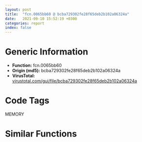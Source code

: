 ```yaml
---
layout: post
title:  "fcn.0065bb60 @ bcba729302fe28f65deb2b102a06324a"
date:   2021-09-10 15:52:19 +0300
categories: report
index: false
---
```


# Generic Information
- **Function:** fcn.0065bb60
- **Origin (md5):** bcba729302fe28f65deb2b102a06324a
- **VirusTotal:** [virustotal.com/gui/file/bcba729302fe28f65deb2b102a06324a][virustotal_ref]

# Code Tags
<span class="tag" id="MEMORY">MEMORY</span>


# Similar Functions
<script type="text/javascript" src="https://www.gstatic.com/charts/loader.js"></script>
<script type="text/javascript">

    google.charts.load('current', {'packages':['corechart']});
    google.charts.setOnLoadCallback(drawChart);

    function drawChart() {
    var data = new google.visualization.DataTable();
        data.addColumn('number', 'X');
        data.addColumn('number', 'Y');
        data.addColumn({type: 'string', role: 'tooltip', 'p': {'html': true}});
        data.addColumn({'type': 'string', 'role': 'style'});
        
        data.addRows([
    [-95.73906707763672, 16.7576904296875, '<b><a href="/report/fcn.0065bb60@bcba729302fe28f65deb2b102a06324a">fcn.0065bb60</a><br>@bcba729302fe28f65deb2b102a06324a</b><br><br>cmp dword[0x66c2c0] 0xffffffff<br>push ebx<br>push ebp<br>push esi<br>push edi<br>jne 0x65bb74<br>mov esi 0x66c2b0<br>jmp 0x65bb91<br>push 0x2020<br>push 0<br>push dword[0x4661fac]<br>call dword[sym.imp.KERNEL32.dll_HeapAlloc]<br>mov esi eax<br>test esi esi<br>je 0x65bc9d<br>mov ebp dword[sym.imp.KERNEL32.dll_VirtualAlloc]<br>push 4<br>push 0x2000<br>push 0x400000<br>push 0<br>call ebp<br>mov edi eax<br>test edi edi<br>je 0x65bc86<br>push 4<br>mov ebx 0x10000<br>push 0x1000<br>push ebx<br>push edi<br>call ebp<br>test eax eax<br>je 0x65bc78<br>mov eax 0x66c2b0<br>cmp esi eax<br>jne 0x65bbf0<br>cmp dword[0x66c2b0] 0<br>jne 0x65bbe0<br>mov dword[0x66c2b0] eax<br>cmp dword[0x66c2b4] 0<br>jne 0x65bc05<br>mov dword[0x66c2b4] eax<br>jmp 0x65bc05<br>mov dword[esi] eax<br>mov eax dword[0x66c2b4]<br>mov dword[esi+4] eax<br>mov dword[0x66c2b4] esi<br>mov eax dword[esi+4]<br>mov dword[eax] esi<br>lea eax [edi+0x400000]<br>lea ecx [esi+0x98]<br>mov dword[esi+0x14] eax<br>lea eax [esi+0x18]<br>mov dword[esi+0xc] ecx<br>mov dword[esi+0x10] edi<br>mov dword[esi+8] eax<br>xor ebp ebp<br>mov ecx 0xf1<br>xor edx edx<br>cmp ebp 0x10<br>setge dl<br>dec edx<br>and edx ecx<br>dec edx<br>inc ebp<br>mov dword[eax] edx<br>mov dword[eax+4] ecx<br>add eax 8<br>cmp ebp 0x400<br>jl 0x65bc27<br>push ebx<br>push 0<br>push edi<br>call fcn.0065c420<br>add esp 0xc<br>mov eax dword[esi+0x10]<br>add eax ebx<br>cmp edi eax<br>jae 0x65bc74<br>or byte[edi+0xf8] 0xff<br>lea eax [edi+8]<br>mov dword[edi] eax<br>mov dword[edi+4] 0xf0<br>add edi 0x1000<br>jmp 0x65bc50<br>mov eax esi<br>jmp 0x65bc9f<br>push 0x8000<br>push 0<br>push edi<br>call dword[sym.imp.KERNEL32.dll_VirtualFree]<br>cmp esi 0x66c2b0<br>je 0x65bc9d<br>push esi<br>push 0<br>push dword[0x4661fac]<br>call dword[sym.imp.KERNEL32.dll_HeapFree]<br>xor eax eax<br>pop edi<br>pop esi<br>pop ebp<br>pop ebx<br>ret<br>', 'point { fill-color: #e0440e; }'],
[-76.86347198486328, 16.664777755737305, '<b><a href="/report/fcn.00403950@cbc200f66cbffbddf5df52f7c0da283a">fcn.00403950</a><br>@cbc200f66cbffbddf5df52f7c0da283a</b><br><br>cmp dword[0x40c370] 0xffffffff<br>push ebx<br>push ebp<br>push esi<br>push edi<br>jne 0x403964<br>mov esi 0x40c360<br>jmp 0x403981<br>push 0x2020<br>push 0<br>push dword[0x445ac28]<br>call dword[sym.imp.KERNEL32.dll_HeapAlloc]<br>mov esi eax<br>test esi esi<br>je 0x403a8d<br>mov ebp dword[sym.imp.KERNEL32.dll_VirtualAlloc]<br>push 4<br>push 0x2000<br>push 0x400000<br>push 0<br>call ebp<br>mov edi eax<br>test edi edi<br>je 0x403a76<br>push 4<br>mov ebx 0x10000<br>push 0x1000<br>push ebx<br>push edi<br>call ebp<br>test eax eax<br>je 0x403a68<br>mov eax 0x40c360<br>cmp esi eax<br>jne 0x4039e0<br>cmp dword[0x40c360] 0<br>jne 0x4039d0<br>mov dword[0x40c360] eax<br>cmp dword[0x40c364] 0<br>jne 0x4039f5<br>mov dword[0x40c364] eax<br>jmp 0x4039f5<br>mov dword[esi] eax<br>mov eax dword[0x40c364]<br>mov dword[esi+4] eax<br>mov dword[0x40c364] esi<br>mov eax dword[esi+4]<br>mov dword[eax] esi<br>lea eax [edi+0x400000]<br>lea ecx [esi+0x98]<br>mov dword[esi+0x14] eax<br>lea eax [esi+0x18]<br>mov dword[esi+0xc] ecx<br>mov dword[esi+0x10] edi<br>mov dword[esi+8] eax<br>xor ebp ebp<br>mov ecx 0xf1<br>xor edx edx<br>cmp ebp 0x10<br>setge dl<br>dec edx<br>and edx ecx<br>dec edx<br>inc ebp<br>mov dword[eax] edx<br>mov dword[eax+4] ecx<br>add eax 8<br>cmp ebp 0x400<br>jl 0x403a17<br>push ebx<br>push 0<br>push edi<br>call fcn.004044c0<br>add esp 0xc<br>mov eax dword[esi+0x10]<br>add eax ebx<br>cmp edi eax<br>jae 0x403a64<br>or byte[edi+0xf8] 0xff<br>lea eax [edi+8]<br>mov dword[edi] eax<br>mov dword[edi+4] 0xf0<br>add edi 0x1000<br>jmp 0x403a40<br>mov eax esi<br>jmp 0x403a8f<br>push 0x8000<br>push 0<br>push edi<br>call dword[sym.imp.KERNEL32.dll_VirtualFree]<br>cmp esi 0x40c360<br>je 0x403a8d<br>push esi<br>push 0<br>push dword[0x445ac28]<br>call dword[sym.imp.KERNEL32.dll_HeapFree]<br>xor eax eax<br>pop edi<br>pop esi<br>pop ebp<br>pop ebx<br>ret<br>', 'null'],
[-80.49299621582031, 36.428707122802734, '<b><a href="/report/fcn.005d3fe0@4179b381a87b74dcd140154f9010ef86">fcn.005d3fe0</a><br>@4179b381a87b74dcd140154f9010ef86</b><br><br>cmp dword[0x5df300] 0xffffffff<br>push ebx<br>push ebp<br>push esi<br>push edi<br>jne 0x5d3ff4<br>mov esi 0x5df2f0<br>jmp 0x5d4011<br>push 0x2020<br>push 0<br>push dword[0x45eea4c]<br>call dword[sym.imp.KERNEL32.dll_HeapAlloc]<br>mov esi eax<br>test esi esi<br>je 0x5d411d<br>mov ebp dword[sym.imp.KERNEL32.dll_VirtualAlloc]<br>push 4<br>push 0x2000<br>push 0x400000<br>push 0<br>call ebp<br>mov edi eax<br>test edi edi<br>je 0x5d4106<br>push 4<br>mov ebx 0x10000<br>push 0x1000<br>push ebx<br>push edi<br>call ebp<br>test eax eax<br>je 0x5d40f8<br>mov eax 0x5df2f0<br>cmp esi eax<br>jne 0x5d4070<br>cmp dword[0x5df2f0] 0<br>jne 0x5d4060<br>mov dword[0x5df2f0] eax<br>cmp dword[0x5df2f4] 0<br>jne 0x5d4085<br>mov dword[0x5df2f4] eax<br>jmp 0x5d4085<br>mov dword[esi] eax<br>mov eax dword[0x5df2f4]<br>mov dword[esi+4] eax<br>mov dword[0x5df2f4] esi<br>mov eax dword[esi+4]<br>mov dword[eax] esi<br>lea eax [edi+0x400000]<br>lea ecx [esi+0x98]<br>mov dword[esi+0x14] eax<br>lea eax [esi+0x18]<br>mov dword[esi+0xc] ecx<br>mov dword[esi+0x10] edi<br>mov dword[esi+8] eax<br>xor ebp ebp<br>mov ecx 0xf1<br>xor edx edx<br>cmp ebp 0x10<br>setge dl<br>dec edx<br>and edx ecx<br>dec edx<br>inc ebp<br>mov dword[eax] edx<br>mov dword[eax+4] ecx<br>add eax 8<br>cmp ebp 0x400<br>jl 0x5d40a7<br>push ebx<br>push 0<br>push edi<br>call fcn.005d48a0<br>add esp 0xc<br>mov eax dword[esi+0x10]<br>add eax ebx<br>cmp edi eax<br>jae 0x5d40f4<br>or byte[edi+0xf8] 0xff<br>lea eax [edi+8]<br>mov dword[edi] eax<br>mov dword[edi+4] 0xf0<br>add edi 0x1000<br>jmp 0x5d40d0<br>mov eax esi<br>jmp 0x5d411f<br>push 0x8000<br>push 0<br>push edi<br>call dword[sym.imp.KERNEL32.dll_VirtualFree]<br>cmp esi 0x5df2f0<br>je 0x5d411d<br>push esi<br>push 0<br>push dword[0x45eea4c]<br>call dword[sym.imp.KERNEL32.dll_HeapFree]<br>xor eax eax<br>pop edi<br>pop esi<br>pop ebp<br>pop ebx<br>ret<br>', 'null'],
[-56.72447204589844, 11.892487525939941, '<b><a href="/report/fcn.004f8770@ef3a0211d1ddb224667e2aa0d915337b">fcn.004f8770</a><br>@ef3a0211d1ddb224667e2aa0d915337b</b><br><br>cmp dword[0x5052d0] 0xffffffff<br>push ebx<br>push ebp<br>push esi<br>push edi<br>jne 0x4f8784<br>mov esi 0x5052c0<br>jmp 0x4f87a1<br>push 0x2020<br>push 0<br>push dword[0x44fd8ac]<br>call dword[sym.imp.KERNEL32.dll_HeapAlloc]<br>mov esi eax<br>test esi esi<br>je 0x4f88ad<br>mov ebp dword[sym.imp.KERNEL32.dll_VirtualAlloc]<br>push 4<br>push 0x2000<br>push 0x400000<br>push 0<br>call ebp<br>mov edi eax<br>test edi edi<br>je 0x4f8896<br>push 4<br>mov ebx 0x10000<br>push 0x1000<br>push ebx<br>push edi<br>call ebp<br>test eax eax<br>je 0x4f8888<br>mov eax 0x5052c0<br>cmp esi eax<br>jne 0x4f8800<br>cmp dword[0x5052c0] 0<br>jne 0x4f87f0<br>mov dword[0x5052c0] eax<br>cmp dword[0x5052c4] 0<br>jne 0x4f8815<br>mov dword[0x5052c4] eax<br>jmp 0x4f8815<br>mov dword[esi] eax<br>mov eax dword[0x5052c4]<br>mov dword[esi+4] eax<br>mov dword[0x5052c4] esi<br>mov eax dword[esi+4]<br>mov dword[eax] esi<br>lea eax [edi+0x400000]<br>lea ecx [esi+0x98]<br>mov dword[esi+0x14] eax<br>lea eax [esi+0x18]<br>mov dword[esi+0xc] ecx<br>mov dword[esi+0x10] edi<br>mov dword[esi+8] eax<br>xor ebp ebp<br>mov ecx 0xf1<br>xor edx edx<br>cmp ebp 0x10<br>setge dl<br>dec edx<br>and edx ecx<br>dec edx<br>inc ebp<br>mov dword[eax] edx<br>mov dword[eax+4] ecx<br>add eax 8<br>cmp ebp 0x400<br>jl 0x4f8837<br>push ebx<br>push 0<br>push edi<br>call fcn.004f9030<br>add esp 0xc<br>mov eax dword[esi+0x10]<br>add eax ebx<br>cmp edi eax<br>jae 0x4f8884<br>or byte[edi+0xf8] 0xff<br>lea eax [edi+8]<br>mov dword[edi] eax<br>mov dword[edi+4] 0xf0<br>add edi 0x1000<br>jmp 0x4f8860<br>mov eax esi<br>jmp 0x4f88af<br>push 0x8000<br>push 0<br>push edi<br>call dword[sym.imp.KERNEL32.dll_VirtualFree]<br>cmp esi 0x5052c0<br>je 0x4f88ad<br>push esi<br>push 0<br>push dword[0x44fd8ac]<br>call dword[sym.imp.KERNEL32.dll_HeapFree]<br>xor eax eax<br>pop edi<br>pop esi<br>pop ebp<br>pop ebx<br>ret<br>', 'null'],
[-70.70405578613281, -3.06382417678833, '<b><a href="/report/fcn.004f8770@a9a3c47f5c08fef0f0f69b66c17916ac">fcn.004f8770</a><br>@a9a3c47f5c08fef0f0f69b66c17916ac</b><br><br>cmp dword[0x5052d0] 0xffffffff<br>push ebx<br>push ebp<br>push esi<br>push edi<br>jne 0x4f8784<br>mov esi 0x5052c0<br>jmp 0x4f87a1<br>push 0x2020<br>push 0<br>push dword[0x44fd8ac]<br>call dword[sym.imp.KERNEL32.dll_HeapAlloc]<br>mov esi eax<br>test esi esi<br>je 0x4f88ad<br>mov ebp dword[sym.imp.KERNEL32.dll_VirtualAlloc]<br>push 4<br>push 0x2000<br>push 0x400000<br>push 0<br>call ebp<br>mov edi eax<br>test edi edi<br>je 0x4f8896<br>push 4<br>mov ebx 0x10000<br>push 0x1000<br>push ebx<br>push edi<br>call ebp<br>test eax eax<br>je 0x4f8888<br>mov eax 0x5052c0<br>cmp esi eax<br>jne 0x4f8800<br>cmp dword[0x5052c0] 0<br>jne 0x4f87f0<br>mov dword[0x5052c0] eax<br>cmp dword[0x5052c4] 0<br>jne 0x4f8815<br>mov dword[0x5052c4] eax<br>jmp 0x4f8815<br>mov dword[esi] eax<br>mov eax dword[0x5052c4]<br>mov dword[esi+4] eax<br>mov dword[0x5052c4] esi<br>mov eax dword[esi+4]<br>mov dword[eax] esi<br>lea eax [edi+0x400000]<br>lea ecx [esi+0x98]<br>mov dword[esi+0x14] eax<br>lea eax [esi+0x18]<br>mov dword[esi+0xc] ecx<br>mov dword[esi+0x10] edi<br>mov dword[esi+8] eax<br>xor ebp ebp<br>mov ecx 0xf1<br>xor edx edx<br>cmp ebp 0x10<br>setge dl<br>dec edx<br>and edx ecx<br>dec edx<br>inc ebp<br>mov dword[eax] edx<br>mov dword[eax+4] ecx<br>add eax 8<br>cmp ebp 0x400<br>jl 0x4f8837<br>push ebx<br>push 0<br>push edi<br>call fcn.004f9030<br>add esp 0xc<br>mov eax dword[esi+0x10]<br>add eax ebx<br>cmp edi eax<br>jae 0x4f8884<br>or byte[edi+0xf8] 0xff<br>lea eax [edi+8]<br>mov dword[edi] eax<br>mov dword[edi+4] 0xf0<br>add edi 0x1000<br>jmp 0x4f8860<br>mov eax esi<br>jmp 0x4f88af<br>push 0x8000<br>push 0<br>push edi<br>call dword[sym.imp.KERNEL32.dll_VirtualFree]<br>cmp esi 0x5052c0<br>je 0x4f88ad<br>push esi<br>push 0<br>push dword[0x44fd8ac]<br>call dword[sym.imp.KERNEL32.dll_HeapFree]<br>xor eax eax<br>pop edi<br>pop esi<br>pop ebp<br>pop ebx<br>ret<br>', 'null'],
[-61.439334869384766, 31.732955932617188, '<b><a href="/report/fcn.00403950@7dd153bad1771b9e8d5266a341ebf949">fcn.00403950</a><br>@7dd153bad1771b9e8d5266a341ebf949</b><br><br>cmp dword[0x4123e0] 0xffffffff<br>push ebx<br>push ebp<br>push esi<br>push edi<br>jne 0x403964<br>mov esi 0x4123d0<br>jmp 0x403981<br>push 0x2020<br>push 0<br>push dword[0x44d2728]<br>call dword[sym.imp.KERNEL32.dll_HeapAlloc]<br>mov esi eax<br>test esi esi<br>je 0x403a8d<br>mov ebp dword[sym.imp.KERNEL32.dll_VirtualAlloc]<br>push 4<br>push 0x2000<br>push 0x400000<br>push 0<br>call ebp<br>mov edi eax<br>test edi edi<br>je 0x403a76<br>push 4<br>mov ebx 0x10000<br>push 0x1000<br>push ebx<br>push edi<br>call ebp<br>test eax eax<br>je 0x403a68<br>mov eax 0x4123d0<br>cmp esi eax<br>jne 0x4039e0<br>cmp dword[0x4123d0] 0<br>jne 0x4039d0<br>mov dword[0x4123d0] eax<br>cmp dword[0x4123d4] 0<br>jne 0x4039f5<br>mov dword[0x4123d4] eax<br>jmp 0x4039f5<br>mov dword[esi] eax<br>mov eax dword[0x4123d4]<br>mov dword[esi+4] eax<br>mov dword[0x4123d4] esi<br>mov eax dword[esi+4]<br>mov dword[eax] esi<br>lea eax [edi+0x400000]<br>lea ecx [esi+0x98]<br>mov dword[esi+0x14] eax<br>lea eax [esi+0x18]<br>mov dword[esi+0xc] ecx<br>mov dword[esi+0x10] edi<br>mov dword[esi+8] eax<br>xor ebp ebp<br>mov ecx 0xf1<br>xor edx edx<br>cmp ebp 0x10<br>setge dl<br>dec edx<br>and edx ecx<br>dec edx<br>inc ebp<br>mov dword[eax] edx<br>mov dword[eax+4] ecx<br>add eax 8<br>cmp ebp 0x400<br>jl 0x403a17<br>push ebx<br>push 0<br>push edi<br>call fcn.004044c0<br>add esp 0xc<br>mov eax dword[esi+0x10]<br>add eax ebx<br>cmp edi eax<br>jae 0x403a64<br>or byte[edi+0xf8] 0xff<br>lea eax [edi+8]<br>mov dword[edi] eax<br>mov dword[edi+4] 0xf0<br>add edi 0x1000<br>jmp 0x403a40<br>mov eax esi<br>jmp 0x403a8f<br>push 0x8000<br>push 0<br>push edi<br>call dword[sym.imp.KERNEL32.dll_VirtualFree]<br>cmp esi 0x4123d0<br>je 0x403a8d<br>push esi<br>push 0<br>push dword[0x44d2728]<br>call dword[sym.imp.KERNEL32.dll_HeapFree]<br>xor eax eax<br>pop edi<br>pop esi<br>pop ebp<br>pop ebx<br>ret<br>', 'null'],
[-90.74262237548828, -1.943062663078308, '<b><a href="/report/fcn.00599650@140d3779c34998b2115004c062b02ca8">fcn.00599650</a><br>@140d3779c34998b2115004c062b02ca8</b><br><br>cmp dword[0x5a6450] 0xffffffff<br>push ebx<br>push ebp<br>push esi<br>push edi<br>jne 0x599664<br>mov esi 0x5a6440<br>jmp 0x599681<br>push 0x2020<br>push 0<br>push dword[0x4602d08]<br>call dword[sym.imp.KERNEL32.dll_HeapAlloc]<br>mov esi eax<br>test esi esi<br>je 0x59978d<br>mov ebp dword[sym.imp.KERNEL32.dll_VirtualAlloc]<br>push 4<br>push 0x2000<br>push 0x400000<br>push 0<br>call ebp<br>mov edi eax<br>test edi edi<br>je 0x599776<br>push 4<br>mov ebx 0x10000<br>push 0x1000<br>push ebx<br>push edi<br>call ebp<br>test eax eax<br>je 0x599768<br>mov eax 0x5a6440<br>cmp esi eax<br>jne 0x5996e0<br>cmp dword[0x5a6440] 0<br>jne 0x5996d0<br>mov dword[0x5a6440] eax<br>cmp dword[0x5a6444] 0<br>jne 0x5996f5<br>mov dword[0x5a6444] eax<br>jmp 0x5996f5<br>mov dword[esi] eax<br>mov eax dword[0x5a6444]<br>mov dword[esi+4] eax<br>mov dword[0x5a6444] esi<br>mov eax dword[esi+4]<br>mov dword[eax] esi<br>lea eax [edi+0x400000]<br>lea ecx [esi+0x98]<br>mov dword[esi+0x14] eax<br>lea eax [esi+0x18]<br>mov dword[esi+0xc] ecx<br>mov dword[esi+0x10] edi<br>mov dword[esi+8] eax<br>xor ebp ebp<br>mov ecx 0xf1<br>xor edx edx<br>cmp ebp 0x10<br>setge dl<br>dec edx<br>and edx ecx<br>dec edx<br>inc ebp<br>mov dword[eax] edx<br>mov dword[eax+4] ecx<br>add eax 8<br>cmp ebp 0x400<br>jl 0x599717<br>push ebx<br>push 0<br>push edi<br>call fcn.0059a1c0<br>add esp 0xc<br>mov eax dword[esi+0x10]<br>add eax ebx<br>cmp edi eax<br>jae 0x599764<br>or byte[edi+0xf8] 0xff<br>lea eax [edi+8]<br>mov dword[edi] eax<br>mov dword[edi+4] 0xf0<br>add edi 0x1000<br>jmp 0x599740<br>mov eax esi<br>jmp 0x59978f<br>push 0x8000<br>push 0<br>push edi<br>call dword[sym.imp.KERNEL32.dll_VirtualFree]<br>cmp esi 0x5a6440<br>je 0x59978d<br>push esi<br>push 0<br>push dword[0x4602d08]<br>call dword[sym.imp.KERNEL32.dll_HeapFree]<br>xor eax eax<br>pop edi<br>pop esi<br>pop ebp<br>pop ebx<br>ret<br>', 'null'],
[-100.16819763183594, 35.47254180908203, '<b><a href="/report/fcn.00403950@8912a6bd1add3d8b86feb51a00252709">fcn.00403950</a><br>@8912a6bd1add3d8b86feb51a00252709</b><br><br>cmp dword[0x40e370] 0xffffffff<br>push ebx<br>push ebp<br>push esi<br>push edi<br>jne 0x403964<br>mov esi 0x40e360<br>jmp 0x403981<br>push 0x2020<br>push 0<br>push dword[0x448fca8]<br>call dword[sym.imp.KERNEL32.dll_HeapAlloc]<br>mov esi eax<br>test esi esi<br>je 0x403a8d<br>mov ebp dword[sym.imp.KERNEL32.dll_VirtualAlloc]<br>push 4<br>push 0x2000<br>push 0x400000<br>push 0<br>call ebp<br>mov edi eax<br>test edi edi<br>je 0x403a76<br>push 4<br>mov ebx 0x10000<br>push 0x1000<br>push ebx<br>push edi<br>call ebp<br>test eax eax<br>je 0x403a68<br>mov eax 0x40e360<br>cmp esi eax<br>jne 0x4039e0<br>cmp dword[0x40e360] 0<br>jne 0x4039d0<br>mov dword[0x40e360] eax<br>cmp dword[0x40e364] 0<br>jne 0x4039f5<br>mov dword[0x40e364] eax<br>jmp 0x4039f5<br>mov dword[esi] eax<br>mov eax dword[0x40e364]<br>mov dword[esi+4] eax<br>mov dword[0x40e364] esi<br>mov eax dword[esi+4]<br>mov dword[eax] esi<br>lea eax [edi+0x400000]<br>lea ecx [esi+0x98]<br>mov dword[esi+0x14] eax<br>lea eax [esi+0x18]<br>mov dword[esi+0xc] ecx<br>mov dword[esi+0x10] edi<br>mov dword[esi+8] eax<br>xor ebp ebp<br>mov ecx 0xf1<br>xor edx edx<br>cmp ebp 0x10<br>setge dl<br>dec edx<br>and edx ecx<br>dec edx<br>inc ebp<br>mov dword[eax] edx<br>mov dword[eax+4] ecx<br>add eax 8<br>cmp ebp 0x400<br>jl 0x403a17<br>push ebx<br>push 0<br>push edi<br>call fcn.004044c0<br>add esp 0xc<br>mov eax dword[esi+0x10]<br>add eax ebx<br>cmp edi eax<br>jae 0x403a64<br>or byte[edi+0xf8] 0xff<br>lea eax [edi+8]<br>mov dword[edi] eax<br>mov dword[edi+4] 0xf0<br>add edi 0x1000<br>jmp 0x403a40<br>mov eax esi<br>jmp 0x403a8f<br>push 0x8000<br>push 0<br>push edi<br>call dword[sym.imp.KERNEL32.dll_VirtualFree]<br>cmp esi 0x40e360<br>je 0x403a8d<br>push esi<br>push 0<br>push dword[0x448fca8]<br>call dword[sym.imp.KERNEL32.dll_HeapFree]<br>xor eax eax<br>pop edi<br>pop esi<br>pop ebp<br>pop ebx<br>ret<br>', 'null'],
[-75.16177368164062, 78.72712707519531, '<b><a href="/report/fcn.100154d2@4c3818fdf32d89a09257dbc9d3e142ea">fcn.100154d2</a><br>@4c3818fdf32d89a09257dbc9d3e142ea</b><br><br>push ebp<br>mov ebp esp<br>push ecx<br>mov eax dword[ebp+0xc]<br>cmp eax 1<br>push ebx<br>push esi<br>push edi<br>jne 0x100155fc<br>mov ebx dword[sym.imp.KERNEL32.dll_GetProcessHeap]<br>mov edi 0x94<br>push edi<br>push 0<br>call ebx<br>push eax<br>call dword[sym.imp.KERNEL32.dll_HeapAlloc]<br>mov esi eax<br>test esi esi<br>jne 0x10015509<br>xor eax eax<br>jmp 0x100156a4<br>push esi<br>mov dword[esi] edi<br>call dword[sym.imp.KERNEL32.dll_GetVersionExA]<br>test eax eax<br>push esi<br>push 0<br>jne 0x10015524<br>call ebx<br>push eax<br>call dword[sym.imp.KERNEL32.dll_HeapFree]<br>jmp 0x10015502<br>mov eax dword[esi+0x10]<br>mov edi dword[esi+0xc]<br>mov dword[ebp+0xc] eax<br>mov eax dword[esi+4]<br>mov dword[ebp+0x10] eax<br>mov eax dword[esi+8]<br>mov dword[ebp-4] eax<br>and edi 0x7fff<br>call ebx<br>push eax<br>call dword[sym.imp.KERNEL32.dll_HeapFree]<br>mov eax dword[ebp+0xc]<br>cmp eax 2<br>je 0x10015556<br>or edi 0x8000<br>mov ecx dword[ebp-4]<br>mov dword[0x10036118] eax<br>mov eax dword[ebp+0x10]<br>mov edx eax<br>shl edx 8<br>add edx ecx<br>push 1<br>mov dword[0x10036120] edx<br>mov dword[0x10036124] eax<br>mov dword[0x10036128] ecx<br>mov dword[0x1003611c] edi<br>call fcn.1001c45a<br>test eax eax<br>pop ecx<br>je 0x10015502<br>call fcn.1001a3b3<br>test eax eax<br>jne 0x100155a2<br>call fcn.1001c4b4<br>jmp 0x10015502<br>call fcn.1001fddd<br>call dword[sym.imp.KERNEL32.dll_GetCommandLineA]<br>mov dword[0x1004fed4] eax<br>call fcn.1001fca8<br>mov dword[0x10035d74] eax<br>call fcn.1001ec02<br>test eax eax<br>jge 0x100155cc<br>call fcn.1001a09e<br>jmp 0x10015598<br>call fcn.1001fbef<br>test eax eax<br>jl 0x100155f5<br>call fcn.1001f97c<br>test eax eax<br>jl 0x100155f5<br>push 0<br>call fcn.1001bee2<br>test eax eax<br>pop ecx<br>jne 0x100155f5<br>inc dword[0x10035d70]<br>jmp 0x100156a1<br>call fcn.1001ee42<br>jmp 0x100155c5<br>xor edi edi<br>cmp eax edi<br>jne 0x10015637<br>cmp dword[0x10035d70] edi<br>jle 0x10015502<br>dec dword[0x10035d70]<br>cmp dword[0x10036154] edi<br>jne 0x10015621<br>call fcn.1001c067<br>cmp dword[ebp+0x10] edi<br>jne 0x100156a1<br>call fcn.1001ee42<br>call fcn.1001a09e<br>call fcn.1001c4b4<br>jmp 0x100156a1<br>cmp eax 2<br>jne 0x10015695<br>call fcn.1001a053<br>push 0x214<br>push 1<br>call fcn.10018795<br>mov esi eax<br>cmp esi edi<br>pop ecx<br>pop ecx<br>je 0x10015502<br>push esi<br>push dword[0x10034b68]<br>push dword[0x10035de0]<br>call fcn.10019fc1<br>pop ecx<br>call eax<br>test eax eax<br>je 0x10015689<br>push edi<br>push esi<br>call fcn.1001a0db<br>pop ecx<br>pop ecx<br>call dword[sym.imp.KERNEL32.dll_GetCurrentThreadId]<br>or dword[esi+4] 0xffffffff<br>mov dword[esi] eax<br>jmp 0x100156a1<br>push esi<br>call fcn.1001427a<br>pop ecx<br>jmp 0x10015502<br>cmp eax 3<br>jne 0x100156a1<br>push edi<br>call fcn.1001a34a<br>pop ecx<br>xor eax eax<br>inc eax<br>pop edi<br>pop esi<br>pop ebx<br>leave<br>ret 0xc<br>', 'null'],
[-70.55473327636719, 92.28062438964844, '<b><a href="/report/fcn.459be02d@284c9c9722cef7520dddfe58806fd72f">fcn.459be02d</a><br>@284c9c9722cef7520dddfe58806fd72f</b><br><br>push ebp<br>mov ebp esp<br>push ecx<br>mov eax dword[ebp+0xc]<br>cmp eax 1<br>push ebx<br>push esi<br>push edi<br>jne 0x459be157<br>mov ebx dword[sym.imp.KERNEL32.dll_GetProcessHeap]<br>mov edi 0x94<br>push edi<br>push 0<br>call ebx<br>push eax<br>call dword[sym.imp.KERNEL32.dll_HeapAlloc]<br>mov esi eax<br>test esi esi<br>jne 0x459be064<br>xor eax eax<br>jmp 0x459be1ff<br>push esi<br>mov dword[esi] edi<br>call dword[sym.imp.KERNEL32.dll_GetVersionExA]<br>test eax eax<br>push esi<br>push 0<br>jne 0x459be07f<br>call ebx<br>push eax<br>call dword[sym.imp.KERNEL32.dll_HeapFree]<br>jmp 0x459be05d<br>mov eax dword[esi+0x10]<br>mov edi dword[esi+0xc]<br>mov dword[ebp+0xc] eax<br>mov eax dword[esi+4]<br>mov dword[ebp+0x10] eax<br>mov eax dword[esi+8]<br>mov dword[ebp-4] eax<br>and edi 0x7fff<br>call ebx<br>push eax<br>call dword[sym.imp.KERNEL32.dll_HeapFree]<br>mov eax dword[ebp+0xc]<br>cmp eax 2<br>je 0x459be0b1<br>or edi 0x8000<br>mov ecx dword[ebp-4]<br>mov dword[0x45a6f240] eax<br>mov eax dword[ebp+0x10]<br>mov edx eax<br>shl edx 8<br>add edx ecx<br>push 1<br>mov dword[0x45a6f248] edx<br>mov dword[0x45a6f24c] eax<br>mov dword[0x45a6f250] ecx<br>mov dword[0x45a6f244] edi<br>call fcn.459c28c3<br>test eax eax<br>pop ecx<br>je 0x459be05d<br>call fcn.459c022f<br>test eax eax<br>jne 0x459be0fd<br>call fcn.459c291d<br>jmp 0x459be05d<br>call fcn.459c2820<br>call dword[sym.imp.KERNEL32.dll_GetCommandLineA]<br>mov dword[0x45a6fb7c] eax<br>call fcn.459c26eb<br>mov dword[0x45a6eee0] eax<br>call fcn.459c2115<br>test eax eax<br>jge 0x459be127<br>call fcn.459bff0e<br>jmp 0x459be0f3<br>call fcn.459c2632<br>test eax eax<br>jl 0x459be150<br>call fcn.459c23b5<br>test eax eax<br>jl 0x459be150<br>push 0<br>call fcn.459c14a7<br>test eax eax<br>pop ecx<br>jne 0x459be150<br>inc dword[0x45a6eedc]<br>jmp 0x459be1fc<br>call fcn.459c2369<br>jmp 0x459be120<br>xor edi edi<br>cmp eax edi<br>jne 0x459be192<br>cmp dword[0x45a6eedc] edi<br>jle 0x459be05d<br>dec dword[0x45a6eedc]<br>cmp dword[0x45a6f27c] edi<br>jne 0x459be17c<br>call fcn.459c163d<br>cmp dword[ebp+0x10] edi<br>jne 0x459be1fc<br>call fcn.459c2369<br>call fcn.459bff0e<br>call fcn.459c291d<br>jmp 0x459be1fc<br>cmp eax 2<br>jne 0x459be1f0<br>call fcn.459bfec3<br>push 0x214<br>push 1<br>call fcn.459c10c7<br>mov esi eax<br>cmp esi edi<br>pop ecx<br>pop ecx<br>je 0x459be05d<br>push esi<br>push dword[0x45a6c8f4]<br>push dword[0x45a6f230]<br>call fcn.459bfe31<br>pop ecx<br>call eax<br>test eax eax<br>je 0x459be1e4<br>push edi<br>push esi<br>call fcn.459bff4b<br>pop ecx<br>pop ecx<br>call dword[sym.imp.KERNEL32.dll_GetCurrentThreadId]<br>or dword[esi+4] 0xffffffff<br>mov dword[esi] eax<br>jmp 0x459be1fc<br>push esi<br>call fcn.459be31d<br>pop ecx<br>jmp 0x459be05d<br>cmp eax 3<br>jne 0x459be1fc<br>push edi<br>call fcn.459c01ba<br>pop ecx<br>xor eax eax<br>inc eax<br>pop edi<br>pop esi<br>pop ebx<br>leave<br>ret 0xc<br>', 'null'],
[97.91619873046875, 72.59336853027344, '<b><a href="/report/fcn.0040bd53@1bf3bcaca0e582026c935549bb7d8a33">fcn.0040bd53</a><br>@1bf3bcaca0e582026c935549bb7d8a33</b><br><br>push ebp<br>mov ebp esp<br>mov eax dword[ebp+8]<br>push edi<br>lea edi [eax*4+0x42f5b0]<br>mov eax dword[edi]<br>mov edx dword[0x42e068]<br>mov ecx edx<br>and ecx 0x1f<br>xor edx eax<br>ror edx cl<br>cmp edx 0xffffffff<br>jne 0x40bd7b<br>xor eax eax<br>jmp 0x40bdbf<br>test edx edx<br>je 0x40bd83<br>mov eax edx<br>jmp 0x40bdbf<br>push esi<br>push dword[ebp+0x14]<br>push dword[ebp+0x10]<br>call fcn.0040bc8f<br>pop ecx<br>pop ecx<br>test eax eax<br>je 0x40bdb2<br>push dword[ebp+0xc]<br>push eax<br>call dword[sym.imp.KERNEL32.dll_GetProcAddress]<br>mov esi eax<br>test esi esi<br>je 0x40bdb2<br>push esi<br>call fcn.004079d7<br>pop ecx<br>xchg dword[edi] eax<br>mov eax esi<br>jmp 0x40bdbe<br>push 0xffffffffffffffff<br>call fcn.004079d7<br>pop ecx<br>xchg dword[edi] eax<br>xor eax eax<br>pop esi<br>pop edi<br>pop ebp<br>ret<br>', 'null'],
[102.90779113769531, 109.0603256225586, '<b><a href="/report/fcn.0041f5d4@368dd66411b8b6ce2bcd15b0e14af5c0">fcn.0041f5d4</a><br>@368dd66411b8b6ce2bcd15b0e14af5c0</b><br><br>push ebp<br>mov ebp esp<br>mov eax dword[ebp+8]<br>push edi<br>lea edi [eax*4+0x4d7614]<br>mov eax dword[edi]<br>mov edx dword[0x4d606c]<br>mov ecx edx<br>and ecx 0x1f<br>xor edx eax<br>ror edx cl<br>cmp edx 0xffffffff<br>jne 0x41f5fc<br>xor eax eax<br>jmp 0x41f640<br>test edx edx<br>je 0x41f604<br>mov eax edx<br>jmp 0x41f640<br>push esi<br>push dword[ebp+0x14]<br>push dword[ebp+0x10]<br>call fcn.0041f510<br>pop ecx<br>pop ecx<br>test eax eax<br>je 0x41f633<br>push dword[ebp+0xc]<br>push eax<br>call dword[sym.imp.KERNEL32.dll_GetProcAddress]<br>mov esi eax<br>test esi esi<br>je 0x41f633<br>push esi<br>call fcn.00415913<br>pop ecx<br>xchg dword[edi] eax<br>mov eax esi<br>jmp 0x41f63f<br>push 0xffffffffffffffff<br>call fcn.00415913<br>pop ecx<br>xchg dword[edi] eax<br>xor eax eax<br>pop esi<br>pop edi<br>pop ebp<br>ret<br>', 'null'],
[91.07263946533203, 90.5216293334961, '<b><a href="/report/fcn.0040bd53@41d541db4a17e11df1b616218be77825">fcn.0040bd53</a><br>@41d541db4a17e11df1b616218be77825</b><br><br>push ebp<br>mov ebp esp<br>mov eax dword[ebp+8]<br>push edi<br>lea edi [eax*4+0x42f5b0]<br>mov eax dword[edi]<br>mov edx dword[0x42e068]<br>mov ecx edx<br>and ecx 0x1f<br>xor edx eax<br>ror edx cl<br>cmp edx 0xffffffff<br>jne 0x40bd7b<br>xor eax eax<br>jmp 0x40bdbf<br>test edx edx<br>je 0x40bd83<br>mov eax edx<br>jmp 0x40bdbf<br>push esi<br>push dword[ebp+0x14]<br>push dword[ebp+0x10]<br>call fcn.0040bc8f<br>pop ecx<br>pop ecx<br>test eax eax<br>je 0x40bdb2<br>push dword[ebp+0xc]<br>push eax<br>call dword[sym.imp.KERNEL32.dll_GetProcAddress]<br>mov esi eax<br>test esi esi<br>je 0x40bdb2<br>push esi<br>call fcn.004079d7<br>pop ecx<br>xchg dword[edi] eax<br>mov eax esi<br>jmp 0x40bdbe<br>push 0xffffffffffffffff<br>call fcn.004079d7<br>pop ecx<br>xchg dword[edi] eax<br>xor eax eax<br>pop esi<br>pop edi<br>pop ebp<br>ret<br>', 'null'],
[125.22312927246094, 100.11613464355469, '<b><a href="/report/fcn.00466622@6f3954a480bef11309decb3759df55ad">fcn.00466622</a><br>@6f3954a480bef11309decb3759df55ad</b><br><br>push ebp<br>mov ebp esp<br>mov eax dword[ebp+8]<br>push edi<br>lea edi [eax*4+0x49eaf4]<br>mov eax dword[edi]<br>mov edx dword[0x49b06c]<br>mov ecx edx<br>and ecx 0x1f<br>xor edx eax<br>ror edx cl<br>cmp edx 0xffffffff<br>jne 0x46664a<br>xor eax eax<br>jmp 0x46668e<br>test edx edx<br>je 0x466652<br>mov eax edx<br>jmp 0x46668e<br>push esi<br>push dword[ebp+0x14]<br>push dword[ebp+0x10]<br>call fcn.0046655e<br>pop ecx<br>pop ecx<br>test eax eax<br>je 0x466681<br>push dword[ebp+0xc]<br>push eax<br>call dword[sym.imp.KERNEL32.dll_GetProcAddress]<br>mov esi eax<br>test esi esi<br>je 0x466681<br>push esi<br>call fcn.0045c7ce<br>pop ecx<br>xchg dword[edi] eax<br>mov eax esi<br>jmp 0x46668d<br>push 0xffffffffffffffff<br>call fcn.0045c7ce<br>pop ecx<br>xchg dword[edi] eax<br>xor eax eax<br>pop esi<br>pop edi<br>pop ebp<br>ret<br>', 'null'],
[124.37738037109375, 72.99569702148438, '<b><a href="/report/fcn.0040bd53@9060907d555cecab3519fcbc82318d7e">fcn.0040bd53</a><br>@9060907d555cecab3519fcbc82318d7e</b><br><br>push ebp<br>mov ebp esp<br>mov eax dword[ebp+8]<br>push edi<br>lea edi [eax*4+0x42f5b0]<br>mov eax dword[edi]<br>mov edx dword[0x42e068]<br>mov ecx edx<br>and ecx 0x1f<br>xor edx eax<br>ror edx cl<br>cmp edx 0xffffffff<br>jne 0x40bd7b<br>xor eax eax<br>jmp 0x40bdbf<br>test edx edx<br>je 0x40bd83<br>mov eax edx<br>jmp 0x40bdbf<br>push esi<br>push dword[ebp+0x14]<br>push dword[ebp+0x10]<br>call fcn.0040bc8f<br>pop ecx<br>pop ecx<br>test eax eax<br>je 0x40bdb2<br>push dword[ebp+0xc]<br>push eax<br>call dword[sym.imp.KERNEL32.dll_GetProcAddress]<br>mov esi eax<br>test esi esi<br>je 0x40bdb2<br>push esi<br>call fcn.004079d7<br>pop ecx<br>xchg dword[edi] eax<br>mov eax esi<br>jmp 0x40bdbe<br>push 0xffffffffffffffff<br>call fcn.004079d7<br>pop ecx<br>xchg dword[edi] eax<br>xor eax eax<br>pop esi<br>pop edi<br>pop ebp<br>ret<br>', 'null'],
[79.13469696044922, 106.2036361694336, '<b><a href="/report/fcn.0040c313@ce89505d1998cb8719c6ac390eeeb98e">fcn.0040c313</a><br>@ce89505d1998cb8719c6ac390eeeb98e</b><br><br>push ebp<br>mov ebp esp<br>mov eax dword[ebp+8]<br>push edi<br>lea edi [eax*4+0x4305b0]<br>mov eax dword[edi]<br>mov edx dword[0x42f068]<br>mov ecx edx<br>and ecx 0x1f<br>xor edx eax<br>ror edx cl<br>cmp edx 0xffffffff<br>jne 0x40c33b<br>xor eax eax<br>jmp 0x40c37f<br>test edx edx<br>je 0x40c343<br>mov eax edx<br>jmp 0x40c37f<br>push esi<br>push dword[ebp+0x14]<br>push dword[ebp+0x10]<br>call fcn.0040c24f<br>pop ecx<br>pop ecx<br>test eax eax<br>je 0x40c372<br>push dword[ebp+0xc]<br>push eax<br>call dword[sym.imp.KERNEL32.dll_GetProcAddress]<br>mov esi eax<br>test esi esi<br>je 0x40c372<br>push esi<br>call fcn.00407f97<br>pop ecx<br>xchg dword[edi] eax<br>mov eax esi<br>jmp 0x40c37e<br>push 0xffffffffffffffff<br>call fcn.00407f97<br>pop ecx<br>xchg dword[edi] eax<br>xor eax eax<br>pop esi<br>pop edi<br>pop ebp<br>ret<br>', 'null'],
[81.89620971679688, 60.74589538574219, '<b><a href="/report/fcn.0040bd53@b9e7701b101639a92238161f00b7471e">fcn.0040bd53</a><br>@b9e7701b101639a92238161f00b7471e</b><br><br>push ebp<br>mov ebp esp<br>mov eax dword[ebp+8]<br>push edi<br>lea edi [eax*4+0x42f5b0]<br>mov eax dword[edi]<br>mov edx dword[0x42e068]<br>mov ecx edx<br>and ecx 0x1f<br>xor edx eax<br>ror edx cl<br>cmp edx 0xffffffff<br>jne 0x40bd7b<br>xor eax eax<br>jmp 0x40bdbf<br>test edx edx<br>je 0x40bd83<br>mov eax edx<br>jmp 0x40bdbf<br>push esi<br>push dword[ebp+0x14]<br>push dword[ebp+0x10]<br>call fcn.0040bc8f<br>pop ecx<br>pop ecx<br>test eax eax<br>je 0x40bdb2<br>push dword[ebp+0xc]<br>push eax<br>call dword[sym.imp.KERNEL32.dll_GetProcAddress]<br>mov esi eax<br>test esi esi<br>je 0x40bdb2<br>push esi<br>call fcn.004079d7<br>pop ecx<br>xchg dword[edi] eax<br>mov eax esi<br>jmp 0x40bdbe<br>push 0xffffffffffffffff<br>call fcn.004079d7<br>pop ecx<br>xchg dword[edi] eax<br>xor eax eax<br>pop esi<br>pop edi<br>pop ebp<br>ret<br>', 'null'],
[72.60912322998047, 81.7144546508789, '<b><a href="/report/fcn.0041f5e4@c0371bf2f84d37acabd30e547b4cc5fa">fcn.0041f5e4</a><br>@c0371bf2f84d37acabd30e547b4cc5fa</b><br><br>push ebp<br>mov ebp esp<br>mov eax dword[ebp+8]<br>push edi<br>lea edi [eax*4+0x449614]<br>mov eax dword[edi]<br>mov edx dword[0x44806c]<br>mov ecx edx<br>and ecx 0x1f<br>xor edx eax<br>ror edx cl<br>cmp edx 0xffffffff<br>jne 0x41f60c<br>xor eax eax<br>jmp 0x41f650<br>test edx edx<br>je 0x41f614<br>mov eax edx<br>jmp 0x41f650<br>push esi<br>push dword[ebp+0x14]<br>push dword[ebp+0x10]<br>call fcn.0041f520<br>pop ecx<br>pop ecx<br>test eax eax<br>je 0x41f643<br>push dword[ebp+0xc]<br>push eax<br>call dword[sym.imp.KERNEL32.dll_GetProcAddress]<br>mov esi eax<br>test esi esi<br>je 0x41f643<br>push esi<br>call fcn.00415923<br>pop ecx<br>xchg dword[edi] eax<br>mov eax esi<br>jmp 0x41f64f<br>push 0xffffffffffffffff<br>call fcn.00415923<br>pop ecx<br>xchg dword[edi] eax<br>xor eax eax<br>pop esi<br>pop edi<br>pop ebp<br>ret<br>', 'null'],
[108.50667572021484, 55.81539535522461, '<b><a href="/report/fcn.00466622@83f49824bfe7c3c24f4b74a2ba6ab65b">fcn.00466622</a><br>@83f49824bfe7c3c24f4b74a2ba6ab65b</b><br><br>push ebp<br>mov ebp esp<br>mov eax dword[ebp+8]<br>push edi<br>lea edi [eax*4+0x49eaf4]<br>mov eax dword[edi]<br>mov edx dword[0x49b06c]<br>mov ecx edx<br>and ecx 0x1f<br>xor edx eax<br>ror edx cl<br>cmp edx 0xffffffff<br>jne 0x46664a<br>xor eax eax<br>jmp 0x46668e<br>test edx edx<br>je 0x466652<br>mov eax edx<br>jmp 0x46668e<br>push esi<br>push dword[ebp+0x14]<br>push dword[ebp+0x10]<br>call fcn.0046655e<br>pop ecx<br>pop ecx<br>test eax eax<br>je 0x466681<br>push dword[ebp+0xc]<br>push eax<br>call dword[sym.imp.KERNEL32.dll_GetProcAddress]<br>mov esi eax<br>test esi esi<br>je 0x466681<br>push esi<br>call fcn.0045c7ce<br>pop ecx<br>xchg dword[edi] eax<br>mov eax esi<br>jmp 0x46668d<br>push 0xffffffffffffffff<br>call fcn.0045c7ce<br>pop ecx<br>xchg dword[edi] eax<br>xor eax eax<br>pop esi<br>pop edi<br>pop ebp<br>ret<br>', 'null'],
[110.18158721923828, 87.56806945800781, '<b><a href="/report/fcn.0040bd53@e9c6b3bcaa2edc455cb26f1e0f4a513a">fcn.0040bd53</a><br>@e9c6b3bcaa2edc455cb26f1e0f4a513a</b><br><br>push ebp<br>mov ebp esp<br>mov eax dword[ebp+8]<br>push edi<br>lea edi [eax*4+0x42f5b0]<br>mov eax dword[edi]<br>mov edx dword[0x42e068]<br>mov ecx edx<br>and ecx 0x1f<br>xor edx eax<br>ror edx cl<br>cmp edx 0xffffffff<br>jne 0x40bd7b<br>xor eax eax<br>jmp 0x40bdbf<br>test edx edx<br>je 0x40bd83<br>mov eax edx<br>jmp 0x40bdbf<br>push esi<br>push dword[ebp+0x14]<br>push dword[ebp+0x10]<br>call fcn.0040bc8f<br>pop ecx<br>pop ecx<br>test eax eax<br>je 0x40bdb2<br>push dword[ebp+0xc]<br>push eax<br>call dword[sym.imp.KERNEL32.dll_GetProcAddress]<br>mov esi eax<br>test esi esi<br>je 0x40bdb2<br>push esi<br>call fcn.004079d7<br>pop ecx<br>xchg dword[edi] eax<br>mov eax esi<br>jmp 0x40bdbe<br>push 0xffffffffffffffff<br>call fcn.004079d7<br>pop ecx<br>xchg dword[edi] eax<br>xor eax eax<br>pop esi<br>pop edi<br>pop ebp<br>ret<br>', 'null'],
[-53.42364501953125, 79.39203643798828, '<b><a href="/report/entry0@6c5b0418e4a4c57d99cda47d2717045d">entry0</a><br>@6c5b0418e4a4c57d99cda47d2717045d</b><br><br>push 0x60<br>push 0x435240<br>call fcn.004107bc<br>and dword[ebp-4] 0<br>lea eax [ebp-0x70]<br>push eax<br>call dword[sym.imp.KERNEL32.dll_GetStartupInfoW]<br>mov dword[ebp-4] 0xfffffffe<br>mov edi 0x94<br>push edi<br>push 0<br>mov ebx dword[sym.imp.KERNEL32.dll_GetProcessHeap]<br>call ebx<br>push eax<br>call dword[sym.imp.KERNEL32.dll_HeapAlloc]<br>mov esi eax<br>test esi esi<br>jne 0x40dc45<br>push 0x12<br>call fcn.0040db95<br>pop ecx<br>jmp 0x40ddce<br>mov dword[esi] edi<br>push esi<br>call dword[sym.imp.KERNEL32.dll_GetVersionExA]<br>push esi<br>push 0<br>test eax eax<br>jne 0x40dc63<br>call ebx<br>push eax<br>call dword[sym.imp.KERNEL32.dll_HeapFree]<br>jmp 0x40ddce<br>mov eax dword[esi+0x10]<br>mov dword[ebp-0x20] eax<br>mov eax dword[esi+4]<br>mov dword[ebp-0x24] eax<br>mov eax dword[esi+8]<br>mov dword[ebp-0x28] eax<br>mov edi dword[esi+0xc]<br>and edi 0x7fff<br>call ebx<br>push eax<br>call dword[sym.imp.KERNEL32.dll_HeapFree]<br>mov esi dword[ebp-0x20]<br>cmp esi 2<br>je 0x40dc95<br>or edi 0x8000<br>mov ecx dword[ebp-0x24]<br>mov eax ecx<br>shl eax 8<br>mov edx dword[ebp-0x28]<br>add eax edx<br>mov dword[0x439420] esi<br>mov dword[0x439428] eax<br>mov dword[0x43942c] ecx<br>mov dword[0x439430] edx<br>mov dword[0x439424] edi<br>call fcn.0040dbb9<br>mov dword[ebp-0x20] eax<br>xor ebx ebx<br>inc ebx<br>push ebx<br>call fcn.00413774<br>pop ecx<br>test eax eax<br>jne 0x40dcdd<br>push 0x1c<br>call fcn.0040db95<br>pop ecx<br>call fcn.0040f568<br>test eax eax<br>jne 0x40dcee<br>push 0x10<br>call fcn.0040db95<br>pop ecx<br>call fcn.0041a160<br>mov dword[ebp-4] ebx<br>call fcn.00414bca<br>test eax eax<br>jge 0x40dd07<br>push 0x1b<br>call fcn.00412757<br>pop ecx<br>call fcn.0041a0c1<br>mov dword[0x43adcc] eax<br>call fcn.00419f60<br>mov dword[0x439088] eax<br>call fcn.00419eb5<br>test eax eax<br>jge 0x40dd2c<br>push 8<br>call fcn.00412757<br>pop ecx<br>call fcn.00419c8f<br>test eax eax<br>jge 0x40dd3d<br>push 9<br>call fcn.00412757<br>pop ecx<br>push ebx<br>call fcn.00412873<br>pop ecx<br>test eax eax<br>je 0x40dd4f<br>push eax<br>call fcn.00412757<br>pop ecx<br>call fcn.00419c49<br>test byte[ebp-0x44] bl<br>je 0x40dd5f<br>movzx ecx word[ebp-0x40]<br>jmp 0x40dd62<br>push 0xa<br>pop ecx<br>push ecx<br>push eax<br>push 0<br>push 0x400000<br>call main<br>mov dword[ebp-0x1c] eax<br>cmp dword[ebp-0x20] 0<br>jne 0x40dd7f<br>push eax<br>call fcn.004129e7<br>call fcn.00412a09<br>jmp 0x40ddb4<br>mov dword[ebp-4] 0xfffffffe<br>mov eax dword[ebp-0x1c]<br>jmp 0x40ddd3<br>mov eax 0xff<br>call fcn.00410801<br>ret<br>call fcn.0041a1a8<br>jmp 0x40dbfa<br>', 'null'],
[-52.45902633666992, -176.324951171875, '<b><a href="/report/fcn.004037a4@7dd153bad1771b9e8d5266a341ebf949">fcn.004037a4</a><br>@7dd153bad1771b9e8d5266a341ebf949</b><br><br>mov eax dword[0x44d24f8]<br>mov ecx dword[0x44d24e8]<br>push esi<br>push edi<br>xor edi edi<br>cmp eax ecx<br>jne 0x4037e7<br>lea eax [ecx+ecx*4+0x50]<br>shl eax 2<br>push eax<br>push dword[0x44d24fc]<br>push edi<br>push dword[0x44d2728]<br>call dword[sym.imp.KERNEL32.dll_HeapReAlloc]<br>cmp eax edi<br>je 0x403837<br>add dword[0x44d24e8] 0x10<br>mov dword[0x44d24fc] eax<br>mov eax dword[0x44d24f8]<br>mov ecx dword[0x44d24fc]<br>push 0x41c4<br>push 8<br>lea eax [eax+eax*4]<br>push dword[0x44d2728]<br>lea esi [ecx+eax*4]<br>call dword[sym.imp.KERNEL32.dll_HeapAlloc]<br>cmp eax edi<br>mov dword[esi+0x10] eax<br>je 0x403837<br>push 4<br>push 0x2000<br>push 0x100000<br>push edi<br>call dword[sym.imp.KERNEL32.dll_VirtualAlloc]<br>cmp eax edi<br>mov dword[esi+0xc] eax<br>jne 0x40383b<br>push dword[esi+0x10]<br>push edi<br>push dword[0x44d2728]<br>call dword[sym.imp.KERNEL32.dll_HeapFree]<br>xor eax eax<br>jmp 0x403852<br>or dword[esi+8] 0xffffffff<br>mov dword[esi] edi<br>mov dword[esi+4] edi<br>inc dword[0x44d24f8]<br>mov eax dword[esi+0x10]<br>or dword[eax] 0xffffffff<br>mov eax esi<br>pop edi<br>pop esi<br>ret<br>', 'null'],
[-36.5313835144043, -136.04495239257812, '<b><a href="/report/fcn.004037a4@8912a6bd1add3d8b86feb51a00252709">fcn.004037a4</a><br>@8912a6bd1add3d8b86feb51a00252709</b><br><br>mov eax dword[0x448fa80]<br>mov ecx dword[0x448fa70]<br>push esi<br>push edi<br>xor edi edi<br>cmp eax ecx<br>jne 0x4037e7<br>lea eax [ecx+ecx*4+0x50]<br>shl eax 2<br>push eax<br>push dword[0x448fa84]<br>push edi<br>push dword[0x448fca8]<br>call dword[sym.imp.KERNEL32.dll_HeapReAlloc]<br>cmp eax edi<br>je 0x403837<br>add dword[0x448fa70] 0x10<br>mov dword[0x448fa84] eax<br>mov eax dword[0x448fa80]<br>mov ecx dword[0x448fa84]<br>push 0x41c4<br>push 8<br>lea eax [eax+eax*4]<br>push dword[0x448fca8]<br>lea esi [ecx+eax*4]<br>call dword[sym.imp.KERNEL32.dll_HeapAlloc]<br>cmp eax edi<br>mov dword[esi+0x10] eax<br>je 0x403837<br>push 4<br>push 0x2000<br>push 0x100000<br>push edi<br>call dword[sym.imp.KERNEL32.dll_VirtualAlloc]<br>cmp eax edi<br>mov dword[esi+0xc] eax<br>jne 0x40383b<br>push dword[esi+0x10]<br>push edi<br>push dword[0x448fca8]<br>call dword[sym.imp.KERNEL32.dll_HeapFree]<br>xor eax eax<br>jmp 0x403852<br>or dword[esi+8] 0xffffffff<br>mov dword[esi] edi<br>mov dword[esi+4] edi<br>inc dword[0x448fa80]<br>mov eax dword[esi+0x10]<br>or dword[eax] 0xffffffff<br>mov eax esi<br>pop edi<br>pop esi<br>ret<br>', 'null'],
[-22.364063262939453, -153.09750366210938, '<b><a href="/report/fcn.0065b9b4@bcba729302fe28f65deb2b102a06324a">fcn.0065b9b4</a><br>@bcba729302fe28f65deb2b102a06324a</b><br><br>mov eax dword[0x4661fa0]<br>mov ecx dword[0x4661f90]<br>push esi<br>push edi<br>xor edi edi<br>cmp eax ecx<br>jne 0x65b9f7<br>lea eax [ecx+ecx*4+0x50]<br>shl eax 2<br>push eax<br>push dword[0x4661fa4]<br>push edi<br>push dword[0x4661fac]<br>call dword[sym.imp.KERNEL32.dll_HeapReAlloc]<br>cmp eax edi<br>je 0x65ba47<br>add dword[0x4661f90] 0x10<br>mov dword[0x4661fa4] eax<br>mov eax dword[0x4661fa0]<br>mov ecx dword[0x4661fa4]<br>push 0x41c4<br>push 8<br>lea eax [eax+eax*4]<br>push dword[0x4661fac]<br>lea esi [ecx+eax*4]<br>call dword[sym.imp.KERNEL32.dll_HeapAlloc]<br>cmp eax edi<br>mov dword[esi+0x10] eax<br>je 0x65ba47<br>push 4<br>push 0x2000<br>push 0x100000<br>push edi<br>call dword[sym.imp.KERNEL32.dll_VirtualAlloc]<br>cmp eax edi<br>mov dword[esi+0xc] eax<br>jne 0x65ba4b<br>push dword[esi+0x10]<br>push edi<br>push dword[0x4661fac]<br>call dword[sym.imp.KERNEL32.dll_HeapFree]<br>xor eax eax<br>jmp 0x65ba62<br>or dword[esi+8] 0xffffffff<br>mov dword[esi] edi<br>mov dword[esi+4] edi<br>inc dword[0x4661fa0]<br>mov eax dword[esi+0x10]<br>or dword[eax] 0xffffffff<br>mov eax esi<br>pop edi<br>pop esi<br>ret<br>', 'null'],
[-42.14933395385742, -156.28106689453125, '<b><a href="/report/fcn.004f85c4@ef3a0211d1ddb224667e2aa0d915337b">fcn.004f85c4</a><br>@ef3a0211d1ddb224667e2aa0d915337b</b><br><br>mov eax dword[0x44fd8a0]<br>mov ecx dword[0x44fd890]<br>push esi<br>push edi<br>xor edi edi<br>cmp eax ecx<br>jne 0x4f8607<br>lea eax [ecx+ecx*4+0x50]<br>shl eax 2<br>push eax<br>push dword[0x44fd8a4]<br>push edi<br>push dword[0x44fd8ac]<br>call dword[sym.imp.KERNEL32.dll_HeapReAlloc]<br>cmp eax edi<br>je 0x4f8657<br>add dword[0x44fd890] 0x10<br>mov dword[0x44fd8a4] eax<br>mov eax dword[0x44fd8a0]<br>mov ecx dword[0x44fd8a4]<br>push 0x41c4<br>push 8<br>lea eax [eax+eax*4]<br>push dword[0x44fd8ac]<br>lea esi [ecx+eax*4]<br>call dword[sym.imp.KERNEL32.dll_HeapAlloc]<br>cmp eax edi<br>mov dword[esi+0x10] eax<br>je 0x4f8657<br>push 4<br>push 0x2000<br>push 0x100000<br>push edi<br>call dword[sym.imp.KERNEL32.dll_VirtualAlloc]<br>cmp eax edi<br>mov dword[esi+0xc] eax<br>jne 0x4f865b<br>push dword[esi+0x10]<br>push edi<br>push dword[0x44fd8ac]<br>call dword[sym.imp.KERNEL32.dll_HeapFree]<br>xor eax eax<br>jmp 0x4f8672<br>or dword[esi+8] 0xffffffff<br>mov dword[esi] edi<br>mov dword[esi+4] edi<br>inc dword[0x44fd8a0]<br>mov eax dword[esi+0x10]<br>or dword[eax] 0xffffffff<br>mov eax esi<br>pop edi<br>pop esi<br>ret<br>', 'null'],
[-31.69968032836914, -174.17083740234375, '<b><a href="/report/fcn.005d3e34@4179b381a87b74dcd140154f9010ef86">fcn.005d3e34</a><br>@4179b381a87b74dcd140154f9010ef86</b><br><br>mov eax dword[0x45eea40]<br>mov ecx dword[0x45eea30]<br>push esi<br>push edi<br>xor edi edi<br>cmp eax ecx<br>jne 0x5d3e77<br>lea eax [ecx+ecx*4+0x50]<br>shl eax 2<br>push eax<br>push dword[0x45eea44]<br>push edi<br>push dword[0x45eea4c]<br>call dword[sym.imp.KERNEL32.dll_HeapReAlloc]<br>cmp eax edi<br>je 0x5d3ec7<br>add dword[0x45eea30] 0x10<br>mov dword[0x45eea44] eax<br>mov eax dword[0x45eea40]<br>mov ecx dword[0x45eea44]<br>push 0x41c4<br>push 8<br>lea eax [eax+eax*4]<br>push dword[0x45eea4c]<br>lea esi [ecx+eax*4]<br>call dword[sym.imp.KERNEL32.dll_HeapAlloc]<br>cmp eax edi<br>mov dword[esi+0x10] eax<br>je 0x5d3ec7<br>push 4<br>push 0x2000<br>push 0x100000<br>push edi<br>call dword[sym.imp.KERNEL32.dll_VirtualAlloc]<br>cmp eax edi<br>mov dword[esi+0xc] eax<br>jne 0x5d3ecb<br>push dword[esi+0x10]<br>push edi<br>push dword[0x45eea4c]<br>call dword[sym.imp.KERNEL32.dll_HeapFree]<br>xor eax eax<br>jmp 0x5d3ee2<br>or dword[esi+8] 0xffffffff<br>mov dword[esi] edi<br>mov dword[esi+4] edi<br>inc dword[0x45eea40]<br>mov eax dword[esi+0x10]<br>or dword[eax] 0xffffffff<br>mov eax esi<br>pop edi<br>pop esi<br>ret<br>', 'null'],
[-72.5057373046875, -169.75265502929688, '<b><a href="/report/fcn.004037a4@cbc200f66cbffbddf5df52f7c0da283a">fcn.004037a4</a><br>@cbc200f66cbffbddf5df52f7c0da283a</b><br><br>mov eax dword[0x445a9f0]<br>mov ecx dword[0x445a9e0]<br>push esi<br>push edi<br>xor edi edi<br>cmp eax ecx<br>jne 0x4037e7<br>lea eax [ecx+ecx*4+0x50]<br>shl eax 2<br>push eax<br>push dword[0x445a9f4]<br>push edi<br>push dword[0x445ac28]<br>call dword[sym.imp.KERNEL32.dll_HeapReAlloc]<br>cmp eax edi<br>je 0x403837<br>add dword[0x445a9e0] 0x10<br>mov dword[0x445a9f4] eax<br>mov eax dword[0x445a9f0]<br>mov ecx dword[0x445a9f4]<br>push 0x41c4<br>push 8<br>lea eax [eax+eax*4]<br>push dword[0x445ac28]<br>lea esi [ecx+eax*4]<br>call dword[sym.imp.KERNEL32.dll_HeapAlloc]<br>cmp eax edi<br>mov dword[esi+0x10] eax<br>je 0x403837<br>push 4<br>push 0x2000<br>push 0x100000<br>push edi<br>call dword[sym.imp.KERNEL32.dll_VirtualAlloc]<br>cmp eax edi<br>mov dword[esi+0xc] eax<br>jne 0x40383b<br>push dword[esi+0x10]<br>push edi<br>push dword[0x445ac28]<br>call dword[sym.imp.KERNEL32.dll_HeapFree]<br>xor eax eax<br>jmp 0x403852<br>or dword[esi+8] 0xffffffff<br>mov dword[esi] edi<br>mov dword[esi+4] edi<br>inc dword[0x445a9f0]<br>mov eax dword[esi+0x10]<br>or dword[eax] 0xffffffff<br>mov eax esi<br>pop edi<br>pop esi<br>ret<br>', 'null'],
[-59.69196701049805, -154.35736083984375, '<b><a href="/report/fcn.005994a4@140d3779c34998b2115004c062b02ca8">fcn.005994a4</a><br>@140d3779c34998b2115004c062b02ca8</b><br><br>mov eax dword[0x4602ae0]<br>mov ecx dword[0x4602ad0]<br>push esi<br>push edi<br>xor edi edi<br>cmp eax ecx<br>jne 0x5994e7<br>lea eax [ecx+ecx*4+0x50]<br>shl eax 2<br>push eax<br>push dword[0x4602ae4]<br>push edi<br>push dword[0x4602d08]<br>call dword[sym.imp.KERNEL32.dll_HeapReAlloc]<br>cmp eax edi<br>je 0x599537<br>add dword[0x4602ad0] 0x10<br>mov dword[0x4602ae4] eax<br>mov eax dword[0x4602ae0]<br>mov ecx dword[0x4602ae4]<br>push 0x41c4<br>push 8<br>lea eax [eax+eax*4]<br>push dword[0x4602d08]<br>lea esi [ecx+eax*4]<br>call dword[sym.imp.KERNEL32.dll_HeapAlloc]<br>cmp eax edi<br>mov dword[esi+0x10] eax<br>je 0x599537<br>push 4<br>push 0x2000<br>push 0x100000<br>push edi<br>call dword[sym.imp.KERNEL32.dll_VirtualAlloc]<br>cmp eax edi<br>mov dword[esi+0xc] eax<br>jne 0x59953b<br>push dword[esi+0x10]<br>push edi<br>push dword[0x4602d08]<br>call dword[sym.imp.KERNEL32.dll_HeapFree]<br>xor eax eax<br>jmp 0x599552<br>or dword[esi+8] 0xffffffff<br>mov dword[esi] edi<br>mov dword[esi+4] edi<br>inc dword[0x4602ae0]<br>mov eax dword[esi+0x10]<br>or dword[eax] 0xffffffff<br>mov eax esi<br>pop edi<br>pop esi<br>ret<br>', 'null'],
[-56.93333053588867, -133.9463348388672, '<b><a href="/report/fcn.004f85c4@a9a3c47f5c08fef0f0f69b66c17916ac">fcn.004f85c4</a><br>@a9a3c47f5c08fef0f0f69b66c17916ac</b><br><br>mov eax dword[0x44fd8a0]<br>mov ecx dword[0x44fd890]<br>push esi<br>push edi<br>xor edi edi<br>cmp eax ecx<br>jne 0x4f8607<br>lea eax [ecx+ecx*4+0x50]<br>shl eax 2<br>push eax<br>push dword[0x44fd8a4]<br>push edi<br>push dword[0x44fd8ac]<br>call dword[sym.imp.KERNEL32.dll_HeapReAlloc]<br>cmp eax edi<br>je 0x4f8657<br>add dword[0x44fd890] 0x10<br>mov dword[0x44fd8a4] eax<br>mov eax dword[0x44fd8a0]<br>mov ecx dword[0x44fd8a4]<br>push 0x41c4<br>push 8<br>lea eax [eax+eax*4]<br>push dword[0x44fd8ac]<br>lea esi [ecx+eax*4]<br>call dword[sym.imp.KERNEL32.dll_HeapAlloc]<br>cmp eax edi<br>mov dword[esi+0x10] eax<br>je 0x4f8657<br>push 4<br>push 0x2000<br>push 0x100000<br>push edi<br>call dword[sym.imp.KERNEL32.dll_VirtualAlloc]<br>cmp eax edi<br>mov dword[esi+0xc] eax<br>jne 0x4f865b<br>push dword[esi+0x10]<br>push edi<br>push dword[0x44fd8ac]<br>call dword[sym.imp.KERNEL32.dll_HeapFree]<br>xor eax eax<br>jmp 0x4f8672<br>or dword[esi+8] 0xffffffff<br>mov dword[esi] edi<br>mov dword[esi+4] edi<br>inc dword[0x44fd8a0]<br>mov eax dword[esi+0x10]<br>or dword[eax] 0xffffffff<br>mov eax esi<br>pop edi<br>pop esi<br>ret<br>', 'null'],
[-121.86361694335938, 6.736016273498535, '<b><a href="/report/fcn.00432ad9@418e0921f3a9bd4f5bc0dcc59623b5a1">fcn.00432ad9</a><br>@418e0921f3a9bd4f5bc0dcc59623b5a1</b><br><br>push ebp<br>mov ebp esp<br>sub esp 0x118<br>mov eax dword[0x4a83f0]<br>xor eax ebp<br>mov dword[ebp-4] eax<br>push edi<br>lea eax [ebp-0x118]<br>push eax<br>mov dword[ebp-0x118] 0x114<br>call dword[sym.imp.KERNEL32.dll_GetVersionExW]<br>xor edi edi<br>inc edi<br>cmp dword[ebp-0x108] edi<br>jne 0x432b13<br>xor eax eax<br>jmp 0x432b6c<br>cmp dword[0x4b5f08] 0<br>je 0x432b23<br>mov eax 0x4b5f28<br>jmp 0x432b6c<br>push esi<br>push edi<br>mov esi 0x4b5f14<br>push esi<br>call dword[sym.imp.ADVAPI32.dll_InitializeSecurityDescriptor]<br>test eax eax<br>je 0x432b69<br>push 0<br>push 0<br>push edi<br>push esi<br>call dword[sym.imp.ADVAPI32.dll_SetSecurityDescriptorDacl]<br>test eax eax<br>je 0x432b69<br>and dword[0x4b5f30] 0<br>mov dword[0x4b5f28] 0xc<br>mov dword[0x4b5f2c] esi<br>mov dword[0x4b5f08] edi<br>mov eax 0x4b5f28<br>jmp 0x432b6b<br>xor eax eax<br>pop esi<br>mov ecx dword[ebp-4]<br>xor ecx ebp<br>pop edi<br>call fcn.0043e257<br>leave<br>ret<br>', 'null'],
[-78.28888702392578, -144.52635192871094, '<b><a href="/report/fcn.0040f2ff@59aef7c08025d70f84c85db2092fc99e">fcn.0040f2ff</a><br>@59aef7c08025d70f84c85db2092fc99e</b><br><br>mov eax dword[0x437ac4]<br>mov ecx dword[0x437ad4]<br>push edi<br>xor edi edi<br>cmp eax ecx<br>jne 0x40f345<br>lea eax [ecx+ecx*4+0x50]<br>shl eax 2<br>push eax<br>push dword[0x437ac8]<br>push edi<br>push dword[0x437adc]<br>call dword[sym.imp.KERNEL32.dll_HeapReAlloc]<br>cmp eax edi<br>jne 0x40f334<br>xor eax eax<br>pop edi<br>ret<br>add dword[0x437ad4] 0x10<br>mov dword[0x437ac8] eax<br>mov eax dword[0x437ac4]<br>mov ecx dword[0x437ac8]<br>push esi<br>push 0x41c4<br>push 8<br>push dword[0x437adc]<br>lea eax [eax+eax*4]<br>lea esi [ecx+eax*4]<br>call dword[sym.imp.KERNEL32.dll_HeapAlloc]<br>cmp eax edi<br>mov dword[esi+0x10] eax<br>jne 0x40f370<br>xor eax eax<br>jmp 0x40f3b3<br>push 4<br>push 0x2000<br>push 0x100000<br>push edi<br>call dword[sym.imp.KERNEL32.dll_VirtualAlloc]<br>cmp eax edi<br>mov dword[esi+0xc] eax<br>jne 0x40f39c<br>push dword[esi+0x10]<br>push edi<br>push dword[0x437adc]<br>call dword[sym.imp.KERNEL32.dll_HeapFree]<br>jmp 0x40f36c<br>or dword[esi+8] 0xffffffff<br>mov dword[esi] edi<br>mov dword[esi+4] edi<br>inc dword[0x437ac4]<br>mov eax dword[esi+0x10]<br>or dword[eax] 0xffffffff<br>mov eax esi<br>pop esi<br>pop edi<br>ret<br>', 'null'],

        ]);

    var options = {
        title: 'Similarity Plot',
        legend: 'none',
        colors: ['#dedbd9', '#e6693e', '#ec8f6e', '#f3b49f', '#f6c7b6'],
        tooltip: {isHtml: true, trigger: 'both'},
        explorer: {
        actions: ["dragToZoom", "rightClickToReset"],
        },
        chartArea: {
        width: '80%',
        height: '80%'
        },
        width: '100%',
        height: '100%'
    };

    var chart = new google.visualization.ScatterChart(document.getElementById('chart_div'));

    chart.draw(data, options);
    }
    
</script>

<div id="chart_div" style="width: 100%px; height: 100%;"></div>

# Disassembled Code
{% highlight nasm %}

cmp dword[0x66c2c0] 0xffffffff
push ebx
push ebp
push esi
push edi
jne 0x65bb74
mov esi 0x66c2b0
jmp 0x65bb91
push 0x2020
push 0
push dword[0x4661fac]
call dword[sym.imp.KERNEL32.dll_HeapAlloc]
mov esi eax
test esi esi
je 0x65bc9d
mov ebp dword[sym.imp.KERNEL32.dll_VirtualAlloc]
push 4
push 0x2000
push 0x400000
push 0
call ebp
mov edi eax
test edi edi
je 0x65bc86
push 4
mov ebx 0x10000
push 0x1000
push ebx
push edi
call ebp
test eax eax
je 0x65bc78
mov eax 0x66c2b0
cmp esi eax
jne 0x65bbf0
cmp dword[0x66c2b0] 0
jne 0x65bbe0
mov dword[0x66c2b0] eax
cmp dword[0x66c2b4] 0
jne 0x65bc05
mov dword[0x66c2b4] eax
jmp 0x65bc05
mov dword[esi] eax
mov eax dword[0x66c2b4]
mov dword[esi+4] eax
mov dword[0x66c2b4] esi
mov eax dword[esi+4]
mov dword[eax] esi
lea eax [edi+0x400000]
lea ecx [esi+0x98]
mov dword[esi+0x14] eax
lea eax [esi+0x18]
mov dword[esi+0xc] ecx
mov dword[esi+0x10] edi
mov dword[esi+8] eax
xor ebp ebp
mov ecx 0xf1
xor edx edx
cmp ebp 0x10
setge dl
dec edx
and edx ecx
dec edx
inc ebp
mov dword[eax] edx
mov dword[eax+4] ecx
add eax 8
cmp ebp 0x400
jl 0x65bc27
push ebx
push 0
push edi
call fcn.0065c420
add esp 0xc
mov eax dword[esi+0x10]
add eax ebx
cmp edi eax
jae 0x65bc74
or byte[edi+0xf8] 0xff
lea eax [edi+8]
mov dword[edi] eax
mov dword[edi+4] 0xf0
add edi 0x1000
jmp 0x65bc50
mov eax esi
jmp 0x65bc9f
push 0x8000
push 0
push edi
call dword[sym.imp.KERNEL32.dll_VirtualFree]
cmp esi 0x66c2b0
je 0x65bc9d
push esi
push 0
push dword[0x4661fac]
call dword[sym.imp.KERNEL32.dll_HeapFree]
xor eax eax
pop edi
pop esi
pop ebp
pop ebx
ret

{% endhighlight %}

[virustotal_ref]: https://www.virustotal.com/gui/file/bcba729302fe28f65deb2b102a06324a